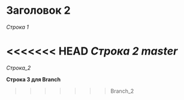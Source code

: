 # Заголовок 2

*Строка 1*

<<<<<<< HEAD
*Строка 2 master*
=======
_Строка_2_

**Строка 3 для Branch**
>>>>>>> Branch_2
